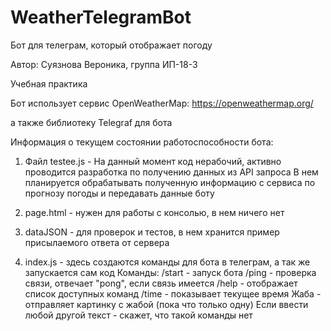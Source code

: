 # WeatherTelegramBot
Бот для телеграм, который отображает погоду

Автор: Суязнова Вероника, группа ИП-18-3

Учебная практика


Бот использует сервис OpenWeatherMap: https://openweathermap.org/

а также библиотеку Telegraf для бота

Информация о текущем состоянии работоспособности бота:
1. Файл testee.js - На данный момент код нерабочий, активно проводится разработка по получению данных из API запроса
В нем планируется обрабатывать полученную информацию с сервиса по прогнозу погоды и передавать данные боту
2. page.html - нужен для работы с консолью, в нем ничего нет
3. dataJSON - для проверок и тестов, в нем хранится пример присылаемого ответа от сервера

4. index.js - здесь создаются команды для бота в телеграм, а так же запускается сам код
Команды:
/start - запуск бота
/ping - проверка связи, отвечает "pong", если связь имеется
/help - отображает список доступных команд
/time - показывает текущее время
Жаба - отправляет картинку с жабой (пока что только одну)
Если ввести любой другой текст - скажет, что такой команды нет

